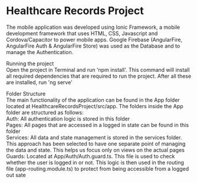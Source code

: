 # Healthcare Records Project
The mobile application was developed using Ionic Framework, a mobile development framework that uses HTML, CSS, Javascript and Cordova/Capacitor to power mobile apps. Google Firebase (AngularFire, AngularFire Auth & AngularFire Store) was used as the Database and to manage the Authentication.

Running the project<br>
Open the project in Terminal and run 'npm install'. This command will install all required dependencies that are required to run the project. After all these are installed, run 'ng serve'

Folder Structure<br>
The main functionality of the application can be found in the App folder located at HealthcareRecordsProject/src/app. The folders inside the App folder are structured as follows:<br>
Auth: All authentication logic is stored in this folder<br>
Pages: All pages that are accessed in a logged in state can be found in this folder<br>
Services: All data and state management is stored in the services folder. This approach has been selected to have one separate point of managing the data and state. This helps us focus only on views on the actual pages<br>
Guards: Located at App/Auth/Auth.guard.ts. This file is used to check whether the user is logged in or not. This logic is then used in the routing file (app-routing.module.ts) to protect from being accessible from a logged out sate
